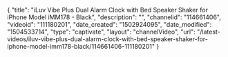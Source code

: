 {
    "title": "iLuv Vibe Plus Dual Alarm Clock with Bed Speaker Shaker for iPhone Model iMM178 - Black",
    "description": "",
    "channelid": "114661406",
    "videoid": "111180201",
    "date_created": "1502924095",
    "date_modified": "1504533714",
    "type": "captivate",
    "layout": "channelVideo",
    "url": "\/latest-videos\/iluv-vibe-plus-dual-alarm-clock-with-bed-speaker-shaker-for-iphone-model-imm178-black\/114661406-111180201"
}